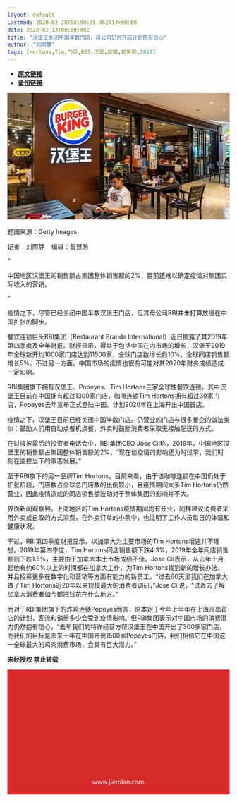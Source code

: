 ```yaml
---
layout: default
Lastmod: 2020-02-28T08:50:35.462414+00:00
date: 2020-02-13T00:00:00Z
title: "汉堡王关闭中国半数门店，母公司仍对开店计划抱有信心"
author: "刘雨静"
tags: [Hortons,Tim,门店,RBI,汉堡,疫情,销售额,2019]
---
```


* [**原文链接**](http://mp.weixin.qq.com/s?__biz=MjM5NTE0ODc2Nw==&mid=2650463213&idx=6&sn=698fa9d24861437c744f2fae0ebc9fb9&chksm=bef29d5d8985144bdc0eceffa56c731599ee1702f4c475f27f2427488e32c3d291ef5a97c774#rd)
* [**备份链接**](http://archive.today/gxKqN)


![](/images/post/cfb85ddc41a53c2c11e48f4fa5613ac5.jpg)  

题图来源：Getty Images

记者：刘雨静    编辑：昝慧昉

“

  

中国地区汉堡王的销售额占集团整体销售额的2%，目前还难以确定疫情对集团实际收入的营销。

  

”

疫情之下，尽管已经关闭中国半数汉堡王门店，但其母公司RBI并未打算放缓在中国扩张的脚步。  

餐饮连锁巨头RBI集团（Restaurant Brands International）近日披露了其2019年第四季度及全年财报。财报显示，得益于包括中国在内市场的增长，汉堡王2019年全球新开约1000家门店达到11500家，全球门店数增长约10%，全球同店销售额增长5%。不过另一方面，中国市场的疫情也很有可能对其2020年财务成绩造成一定影响。

RBI集团旗下拥有汉堡王、Popeyes、Tim Hortons三家全球性餐饮连锁，其中汉堡王目前在中国拥有超过1300家门店，咖啡连锁Tim Hortons拥有超过30家门店，Popeyes去年宣布正式登陆中国，计划2020年在上海开出中国首店。

疫情之下，汉堡王目前已经关闭中国半数门店。仍营业的门店与很多餐企的做法类似：鼓励人们用自动点餐机点餐，外卖时鼓励消费者采取无接触配送的方式。

在财报披露后的投资者电话会中，RBI集团CEO Jose Cil称，2019年，中国地区汉堡王的销售额占集团整体销售额的2%，“现在谈疫情的影响还为时过早，我们时刻在监控当下的事态发展。”

至于RBI旗下的另一品牌Tim Hortons，目前来看，由于该咖啡连锁在中国仍处于扩张阶段，门店数占全球总门店数的比例较小，且疫情期间大多Tim Hortons仍然营业，因此疫情造成的同店销售额波动对于整体集团的影响并不大。

界面新闻观察到，上海地区的Tim Hortons疫情期间均有开业，同样建议消费者采用外卖或自取的方式消费，在外卖订单的小票中，也注明了工作人员每日的体温和健康状况。

不过，RBI第四季度财报显示，以加拿大为主要市场的Tim Hortons增速并不理想。2019年第四季度，Tim Hortons同店销售额下跌4.3%，2019年全年同店销售额则下跌1.5%，主要由于加拿大本土市场成绩不佳。Jose Cil表示，从去年十月起他有约60%以上的时间都在加拿大工作，为Tim Hortons找到新的增长办法、并且招募更多在数字化和营销等方面有能力的新员工。“过去60天里我们在加拿大做了Tim Hortons近20年以来规模最大的消费者调研，”Jose Cil说，“试着去了解加拿大消费者如今都把钱花在什么地方。”

而对于RBI集团旗下的炸鸡连锁Popeyes而言，原本定于今年上半年在上海开出首店的计划，客流和销量多少会受到疫情影响。但RBI集团表示对中国市场的消费潜力仍然抱有信心，“去年我们的特许经营方帮汉堡王在中国开出了300多家门店，而我们的目标是未来十年在中国开出1500家Popeyes门店，我们相信它在中国这一全球最大的鸡肉消费市场，会具有巨大潜力。”

  

**未经授权 禁止转载**

  

  

![](/images/post/3ef9527fd7edfb43b0c70486c7a956af.jpg)

